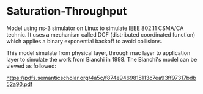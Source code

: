 # Saturation-Throughput
Model using ns-3 simulator on Linux to simulate IEEE 802.11 CSMA/CA technic. It uses a mechanism called DCF (distributed coordinated function) which applies a binary exponential backoff to avoid collisions.

This model simulate from physical layer, through mac layer to application layer to simulate the work from Bianchi in 1998. The Bianchi's model can be viewed as followed:

https://pdfs.semanticscholar.org/4a5c/f874e9469815113c7ea93ff97317bdb52a90.pdf
